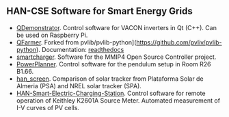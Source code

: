 ## HAN-CSE Software for Smart Energy Grids

  * [QDemonstrator](https://github.com/hancse/QDemonstrator). Control software for VACON inverters in Qt (C++). Can be used on Raspberry Pi.
  * [QFarmer](https://github.com/hancse/QFarmer). Forked from pvlib/pvlib-python](https://github.com/pvliv/pvlib-python). Documentation: [readthedocs](http://pvlib-python.readthedocs.io/en/stable/)
* [smartcharger](https://github.com/hancse/smartcharger). Software for the MMIP4 Open Source Controller project.
* [PowerPlanner](https://github.com/hancse/PowerPlanner). Control software for the pendulum setup in Room R26 B1.66.
* [han_screen](https://github.com/hancse/han_screen). Comparison of solar tracker from Plataforma Solar de Almeria (PSA) and NREL solar tracker (SPA).
* [HAN-Smart-Electric-Charging-Station](https://github.com/hancse/HAN-Smart-Electric-Charging-Station). Control software for remote operation of Keithley K2601A Source Meter. Automated measurement of I-V curves of PV cells.

